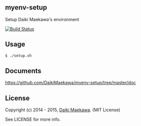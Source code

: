 ## myenv-setup

Setup Daiki Maekawa's environment

[![Build Status](https://travis-ci.org/DaikiMaekawa/myenv-setup.svg?branch=master)](https://travis-ci.org/DaikiMaekawa/myenv-setup)
## Usage

```sh
$ ./setup.sh
```

## Documents

https://github.com/DaikiMaekawa/myenv-setup/tree/master/doc

## License

Copyright (c) 2014 - 2015, [Daiki Maekawa](http://daikimaekawa.strikingly.com/). (MIT License)

See LICENSE for more info.

